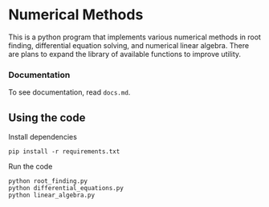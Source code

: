 # Numerical Methods

This is a python program that implements various numerical methods in root finding, differential equation solving, and numerical linear algebra. There are plans to expand the library of available functions to improve utility.

### Documentation
To see documentation, read `docs.md`. 

## Using the code
Install dependencies
```
pip install -r requirements.txt
```
Run the code
```
python root_finding.py
python differential_equations.py
python linear_algebra.py
```